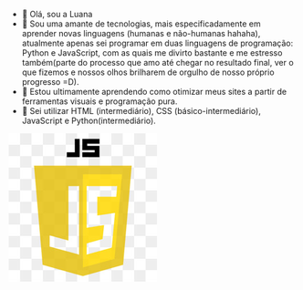 - 👋 Olá, sou a Luana
- 👀 Sou uma amante de tecnologias, mais especificadamente em aprender novas linguagens (humanas e não-humanas hahaha), atualmente apenas sei programar em duas
linguagens de programação: Python e JavaScript, com as quais me divirto bastante e me estresso também(parte do processo que amo até chegar no resultado final, ver
o que fizemos e nossos olhos brilharem de orgulho de nosso próprio progresso =D).
- 🌱 Estou ultimamente aprendendo como otimizar meus sites a partir de ferramentas visuais e programação pura.
- 📔 Sei utilizar HTML (intermediário), CSS (básico-intermediário), JavaScript e Python(intermediário). 
<img size="1" src="logo_javascript_git.jpg">
<!---
luanaferreir4/luanaferreir4 is a ✨ special ✨ repository because its `README.md` (this file) appears on your GitHub profile.
You can click the Preview link to take a look at your changes.
--->
